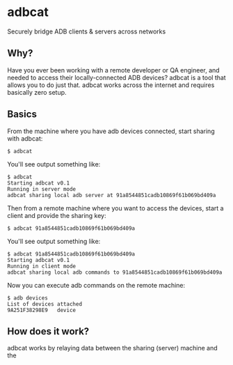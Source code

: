 # adbcat
Securely bridge ADB clients &amp; servers across networks

## Why?

Have you ever been working with a remote developer or QA engineer, and needed to access their locally-connected 
ADB devices? adbcat is a tool that allows you to do just that. adbcat works across the internet and requires basically
zero setup.

## Basics

From the machine where you have adb devices connected, start sharing with adbcat:
```shell
$ adbcat
```
You'll see output something like:
```shell
$ adbcat
Starting adbcat v0.1
Running in server mode
adbcat sharing local adb server at 91a8544851cadb10869f61b069bd409a
```
Then from a remote machine where you want to access the devices, start a client and provide the sharing key:
```shell
$ adbcat 91a8544851cadb10869f61b069bd409a
```
You'll see output something like:
```shell
$ adbcat 91a8544851cadb10869f61b069bd409a
Starting adbcat v0.1
Running in client mode
adbcat sharing local adb commands to 91a8544851cadb10869f61b069bd409a
```
Now you can execute adb commands on the remote machine:
```shell
$ adb devices
List of devices attached
9A251F38298E9	device
```

## How does it work?

adbcat works by relaying data between the sharing (server) machine and the 